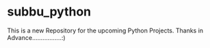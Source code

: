 # subbu_python

This is a new Repository for the upcoming Python Projects.
Thanks in Advance.................:)

